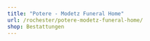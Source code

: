 ```yaml
---
title: "Potere - Modetz Funeral Home"
url: /rochester/potere-modetz-funeral-home/
shop: Bestattungen
---
```

